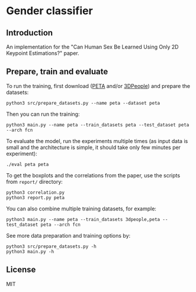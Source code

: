 # Gender classifier

## Introduction

An implementation for the "Can Human Sex Be Learned Using Only 2D Keypoint Estimations?" paper.

## Prepare, train and evaluate

To run the training, first download ([PETA](http://mmlab.ie.cuhk.edu.hk/projects/PETA.html) and/or [3DPeople](https://cv.iri.upc-csic.es/)) and prepare the datasets:

```
python3 src/prepare_datasets.py --name peta --dataset peta
```

Then you can run the training:

```
python3 main.py --name peta --train_datasets peta --test_dataset peta --arch fcn
```

To evaluate the model, run the experiments multiple times (as input data is small and the architecture is simple, it should take only few minutes per experiment):

```
./eval peta peta
```

To get the boxplots and the correlations from the paper, use the scripts from `report/` directory:

```
python3 correlation.py
python3 report.py peta
```

You can also combine multiple training datasets, for example:

```
python3 main.py --name peta --train_datasets 3dpeople,peta --test_dataset peta --arch fcn
```

See more data preparation and training options by:

```
python3 src/prepare_datasets.py -h
python3 main.py -h
```

## License

MIT
